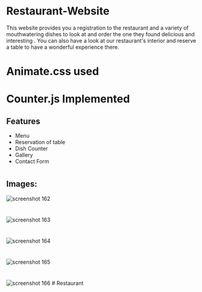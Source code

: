 # Restaurant-Website
This website provides you a registration to the restaurant and a variety of mouthwatering dishes to look at and order the one they found delicious and interesting . You can also have a look at our restaurant's interior and reserve a table to have a wonderful experience there.

#
# Animate.css used
# Counter.js Implemented

## Features
* Menu
* Reservation of table 
* Dish Counter
* Gallery
* Contact Form

#
## Images:
![screenshot 162](https://user-images.githubusercontent.com/46291816/50774793-64733680-12ba-11e9-964e-f1a662b53aea.png)
#
![screenshot 163](https://user-images.githubusercontent.com/46291816/50775120-57a31280-12bb-11e9-9171-70f852e6d2c5.png)
#
![screenshot 164](https://user-images.githubusercontent.com/46291816/50775274-b5375f00-12bb-11e9-9146-519c0d6d08a3.png)
#
![screenshot 165](https://user-images.githubusercontent.com/46291816/50775286-bff1f400-12bb-11e9-9898-02450d8ce478.png)
#
![screenshot 166](https://user-images.githubusercontent.com/46291816/50775300-c8e2c580-12bb-11e9-83e2-849ae2b599b1.png)
#   R e s t a u r a n t  
 